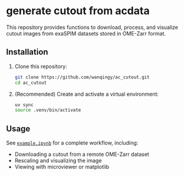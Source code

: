 # generate cutout from acdata

This repository provides functions to download, process, and visualize cutout images from exaSPIM datasets stored in OME-Zarr format.

## Installation

1. Clone this repository:
   ```sh
   git clone https://github.com/wanqingy/ac_cutout.git
   cd ac_cutout
   ```

2. (Recommended) Create and activate a virtual environment:
   ```sh
   uv sync
   source .venv/bin/activate
   ```

## Usage

See [`example.ipynb`](example.ipynb) for a complete workflow, including:
- Downloading a cutout from a remote OME-Zarr dataset
- Rescaling and visualizing the image
- Viewing with microviewer or matplotlib
